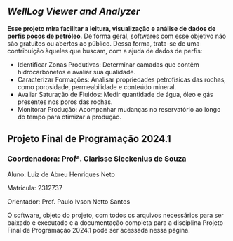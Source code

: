 ## *WellLog Viewer and Analyzer*

**Esse projeto mira facilitar a leitura, visualização e análise de dados de perfis poços de petróleo**.
De forma geral, softwares com esse objetivo não são gratuitos ou abertos ao público.
Dessa forma, trata-se de uma contribuição àqueles que buscam, com a ajuda de dados de perfis:

- Identificar Zonas Produtivas: Determinar camadas que contêm hidrocarbonetos e avaliar sua qualidade.
- Caracterizar Formações: Analisar propriedades petrofísicas das rochas, como porosidade, permeabilidade e conteúdo mineral.
- Avaliar Saturação de Fluidos: Medir quantidade de água, óleo e gás presentes nos poros das rochas.
- Monitorar Produção: Acompanhar mudanças no reservatório ao longo do tempo para otimizar a produção.

## Projeto Final de Programação 2024.1
### Coordenadora: Profª. Clarisse Sieckenius de Souza

Aluno: Luiz de Abreu Henriques Neto

Matrícula: 2312737

Orientador: Prof. Paulo Ivson Netto Santos

O software, objeto do projeto, com todos os arquivos necessários para ser baixado e executado e a documentação completa para a disciplina Projeto Final de Programação 2024.1 pode ser acessada nessa página.
